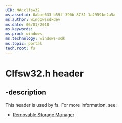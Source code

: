 ```yaml
---
UID: NA:clfsw32
ms.assetid: 0abae633-b59f-390b-8731-1a2959be2a5a
ms.author: windowssdkdev
ms.date: 06/01/2018
ms.keywords: 
ms.prod: windows
ms.technology: windows-sdk
ms.topic: portal
tech.root: fs
---
```


# Clfsw32.h header


## -description


This header is used by fs. For more information, see:

- [Removable Storage Manager](../_fs/index.md)